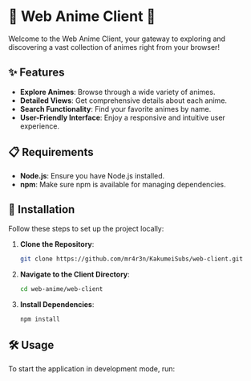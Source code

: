 # 🌟 Web Anime Client 🌟

Welcome to the Web Anime Client, your gateway to exploring and discovering a vast collection of animes right from your browser!

## ✨ Features

- **Explore Animes**: Browse through a wide variety of animes.
- **Detailed Views**: Get comprehensive details about each anime.
- **Search Functionality**: Find your favorite animes by name.
- **User-Friendly Interface**: Enjoy a responsive and intuitive user experience.

## 📋 Requirements

- **Node.js**: Ensure you have Node.js installed.
- **npm**: Make sure npm is available for managing dependencies.

## 🚀 Installation

Follow these steps to set up the project locally:

1. **Clone the Repository**:
    ```bash
    git clone https://github.com/mr4r3n/KakumeiSubs/web-client.git
    ```
2. **Navigate to the Client Directory**:
    ```bash
    cd web-anime/web-client
    ```
3. **Install Dependencies**:
    ```bash
    npm install
    ```

## 🛠️ Usage

To start the application in development mode, run: